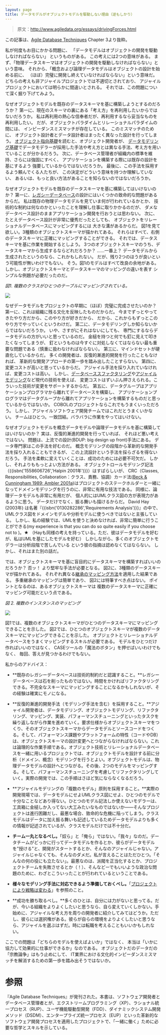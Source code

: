 ```yaml
---
layout: page
title: データモデルがオブジェクトモデルを駆動しない理由（逆もしかり）
---
```


> 原文：<http://www.agiledata.org/essays/drivingForces.html>

この記事は、[Agile Database Techniques](http://www.ambysoft.com/agileDatabaseTechniques.html) Chapter 3より抜粋。

私が何度もお目にかかる問題に、
「データモデルはオブジェクトの開発を駆動しなければならない」
というものがある。
この考えには2つの意味がある。
まず、「物理データスキーマはオブジェクトの開発を駆動しなければならない」という意味。
それから、「概念および論理データモデルはオブジェクトの設計を始める前に、
（ほぼ）完璧に開発し終えていなければならない」という意味だ。
どちらの考えも非アジャイルプロジェクトでは不適切とされており、
アジャイルプロジェクトにおいては明らかに間違いとされる。
それでは、この問題について深く掘り下げてみよう。

なぜオブジェクトモデルを既存のデータスキーマを基に構築しようとするのだろうか？
第一に、現在のスキーマの裏にある「考え方」を再利用したいからではないだろうか。
私は再利用の熱心な信奉者だが、再利用するなら妥当なものを再利用したい。
だが、オブジェクトパラダイムとリレーショナルパラダイムの間には、
インピーダンスミスマッチが存在している。
このミスマッチのために、
オブジェクト設計者とデータ設計者はまったく異なった設計を行ってしまう。
[オブジェクト指向基礎](ObjectOrientation101)を読むと、オブジェクト開発者が、
[データモデリング基礎](DataModeling101)でデータモデラーが採用した手法や考え方とは異なる手法、考え方を用いていることが分かるだろう。
次に、データベース管理者が組織内の標準を維持、さらには強固にすべく、
アプリケーションを構築する際には既存の設計を基にするよう
強要しているからではないだろうか。
最後に、この手法を採用するよう頼んでくる人たちが、
この決定がどういう意味を持つか理解していない、
あるいは、もっと良い方法があることを知らないのではないだろうか。

なぜオブジェクトモデルを既存のデータスキーマを基に構築してはいけないのか？
第一に、[レガシーデータベース](TheJoyOfLegacyData)の設計にはいくつかの致命的な問題があるからだ。
私は既存の物理データモデルを見ていま何が行われているかとか、
技術的な制約は何なのかといったことを理解し仕事に取りかかるのだが、
ダメなデータベース設計のままアプリケーション開発を行おうとは思わない。
次に、たとえデータベース設計が非常に優秀だったとしても、
オブジェクトをリレーショナルデータベースにマッピングするには
大きな溝があるからだ。
図1を見て欲しい。3種類のオブジェクトスキーマが描かれてある。
それらはすべて、右側のデータスキーマに正確にマッピングすることができる。
それでは、データスキーマを基に作業を開始するとしよう。
3つのオブジェクトスキーマのうち、データスキーマから生成するならどれだろうか？
……一番上？ データモデルから生成されたというのなら、これかもしれない。
だが、残り2つのほうが良いという可能性が無いわけでもない。
そう。図1のモデルはすべて改良の余地がある。
しかし、オブジェクトスキーマとデータスキーマのマッピングの違いを表す
シンプルな例題が必要だったのだ。

*図1. 複数のクラスがひとつのテーブルにマッピングされている。*

![](images/mappingSeveralToOne.gif)

なぜデータモデルをプロジェクトの早期に（ほぼ）完璧に完成させたいのか？
第一に、これは組織に残る文化を反映したものだからだ。
今までずっとやってきたやり方だから、このやり方が好きだから、
だから、これからもずっとこのやり方でやっていくというわけだ。
第二に、データモデリングしか知らないからではないだろうか。
いや、さすがにそれはないにしても、
専門にするならデータモデルの方がいいと思っているのだ。
金槌を持つと何でも釘に見えて叩きたくなってしまうが、
釘というものは今すぐに対処しなくてはならない最も重要な問題である（慎重に扱わなければならない）。
第三に、マインドセットが硬直化しているからだ。
多くの開発者は、反復的漸進的開発を行ったこともなければ、
革新的な開発アプローチの第一歩を踏み出したことすらない。
第四に、変更コストが高いと思っているからだ。
アジャイル手法を採り入れていなければ、変更コストは高い。
しかし、[データベーススファクタリング](TheProcessOfDatabaseRefactoring)や[アジャイルモデリング](AnIntroductionToAgileModeling)など現代の技術を使えば、
変更コストはずいぶん押さえられる。こういった技術が変更をサポートするからだ。
第五に、データグループはアプリケーションプログラマから離れてデータベースを構築し、
アプリケーションプログラマはデータグループから離れてアプリケーションを構築するものだと思っているからではないか。
COBOLのプロジェクトならこれでもうまくいっただろう。
しかし、アジャイルソフトウェア開発チームではこれだとうまくいかない。
チームはひとつ。一致団結。バラバラに作業をやってはいけない。

なぜオブジェクトモデルを概念データモデルや論理データモデルを基に構築してはいけないのか？
実は、反復的漸進的開発を行っていれば、
それほど悪い考えではない。
問題は、上流での設計(BDUP: big design up front)手法にある。
データ専門家はこの手法を好むのだ。
概念モデリングの段階から革新的な開発手法を採り入れることもできるが、
この上流設計という手法を採らざるを得ないだろう。
手法を柔軟に変えていくことは、成功のためには必要不可欠だ。
しかし、それよりももっとよい方法がある。
オブジェクトロールモデリング記法（{{isbn('1558606726','Halpin 2001年')}}）はすばらしいが、
CRC（Classes, Responsibilities, Collaboration：クラス、責務、協調）カード法([Beck & Cunningham 1989; Ambler 2001a](http://www.ambysoft.com/theObjectPrimer.html))はプロジェクトのステークホルダーと一緒になってドメインモデリングを行うのに、非常に有用な技法である。
同様に、論理データモデルも非常に有用だが、
個人的にはUMLクラス図の方が表現力があるように思う。
データだけでなく、振る舞いも描けるからだ。
David Hay (2003年) は名著『{{isbn('0130282286','Requirements Analysis')}}』の中で、
UMLクラス図をドメインモデルや分析モデルに使うべきではないと主張している。
しかし、私の経験では、UMLを使うと決めなければ、非常に簡単に行うことができる(my experience is that you can do so quite easily if you choose not to )。★
（Hayも同様の考えを持っている。ただ、彼はデータモデルを好むが、私はUMLを基にしたモデルを好む）
しかしながら、多くのオブジェクトモデラーは分析段階で苦しんでいる
という彼の指摘は認めなくてはならない。
しかし、それはまた別の話だ。

では、オブジェクトスキーマを基に盲目的にデータスキーマを構築すればいいのだろうか？
否ッ！
より堅牢な手法が必要となる。
図2に、3種類のデータスキーマが描かれてある。
それぞれ異なる[継承のマッピング方法](Mapping101)を適用した結果である。
多重継承のマッピングは簡単であり、
図2には特筆すべき点はない。
ポイントとなるのは、あるオブジェクトスキーマは
複数のデータスキーマに正確にマッピング可能だという点である。

*図 2. 複数のインスタンスのマッピング*

![](images/mappingMultipleInheritance.gif)

図1では、複数のオブジェクトスキーマがひとつのデータスキーマにマッピングできることを示した。
図2では、ひとつのオブジェクトスキーマが複数のデータスキーマにマッピングできることを示した。
オブジェクトとリレーショナルデータベースをうまくマッピングするスキルが必要である。
モデルをひとつだけ作ればいいのではなく、
CASEツールの「魔法のボタン」を押せばいいわけでもなく、
毎回、答えが見つかるわけでもない。

私からのアドバイス：

- **既存のレガシーデータベースは技術的制約だと認識すること。**レガシーデータベースは石を削ったものではない。時間をかければリファクタリングできる。不完全なスキーマにマッピングすることになるかもしれないが、その経験は確実にモノになる。

- **反復的漸進的開発手法（モデリング手法を含む）を採用すること。**アジャイル開発者は、データモデリング、オブジェクトモデリング、リファクタリング、マッピング、実装、パフォーマンスチューニングといったタスクを繰り返しながら作業を進めていく。要求仕様からオブジェクトスキーマをつくり、そのオブジェクトスキーマからデータモデルとソースコードをつくる。そして、パフォーマンス課題やプラットフォームの特性（コードやDB）は、オブジェクトスキーマの設計変更へとつながらなければならない。これは論理的な作業手順である。オブジェクト技術とリレーショナルデータベースを一緒に用いるプロジェクトでは、オブジェクトモデルを設計する前に分析（ドメイン、概念）モデリングを行うとよい。オブジェクトモデルは、物理データモデルの設計へとつながる。その後、2つのモデルをマッピングする。そして、パフォーマンスチューニングを考慮してリファクタリングしていく。実際の開発では、この手順はさほど気にならなくなるだろう。

- **アジャイルモデリングの「複数のモデル」原則を採用すること。**実際の開発現場では、データモデルにせよUMLクラス図にせよ、ひとつのモデルで十分なことなどあり得ない。ひとつのモデル記法しか使えないモデラーは、工具箱に金槌しか入ってない大工みたいなものではないか——そんなプロジェクトは進行困難だし、最悪な場合、致命的な危機に陥ってしまう。クラスモデルはデータに加え振る舞いも記述しているためデータモデルよりも多くの情報が記述されているが、クラスモデルだけでは不十分だ。

- **チーム一丸となるべし。**「奴ら」と「俺ら」ではない。「我々」なのだ。データチームがどっかに行ってデータモデルを作るとか、彼らがデータモデルを"授ける"と、開発がスタートするとか、そんなのアジャイルじゃない。アジャイルじゃなくても、そんなのダメだ。私が言えることはただひとつ。「そんなの何の役にも立たない」。最悪なのは、派閥を正当化するとか、プロジェクトチームを失敗させるとか（！）、そんなどーでもいいような政治な問題のために、わざとこういったことが行われているということである。


- **様々なモデリング手法に対応できるよう準備しておくべし。**「[プロジェクトにより戦略は変わる](DifferentProjectsRequireDifferentStrategies)」を参照のこと。


- **成功を勝ち取るべし。**多くのひとは、自分には力がないと思ってる。だが、今いる組織をよりよくしたいと思うなら、自ら変えていくしかない。手始めに、アジャイルな考え方を周りの開発者に紹介してみてはどうか。ただし、彼らには選択権がある。彼らが自らの環境をよりよくしたいと思うなら、アジャイルを選ぶはずだ。時には転職を考えることもいいかもしれない。

ここでの問題は「どちらのモデルを使えばよいか」ではなく、
本当は「いかに協力して効果的に仕事ができるか」なのである。
オブジェクトだのデータだの「宗教論争」はもう止めにして、
IT業界における文化的インピーダンスミスマッチを解消するための第一歩を踏み出そうではないか。

# 参照

『Agile Database Techniques』が発刊された。本書は、ソフトウェア開発者とデータベース管理者とが、エクストリームプログラミング（XP）、ラショナル統一プロセス（RUP）、ユーザ機能駆動型開発（FDD）、ダイナミックシステム開発メソッド（DSDM）、エンタープライズ統一プロセス（EUP）といった革新的なソフトウェア開発プロセスを適用したプロジェクトで、「一緒に働く」ために必要な哲学とスキルを示している。
